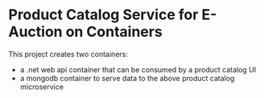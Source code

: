 ﻿# Product Catalog Service for E-Auction on Containers

This project creates two containers:
 - a .net web api container that can be consumed by a product catalog UI
 - a mongodb container to serve data to the above product catalog microservice
